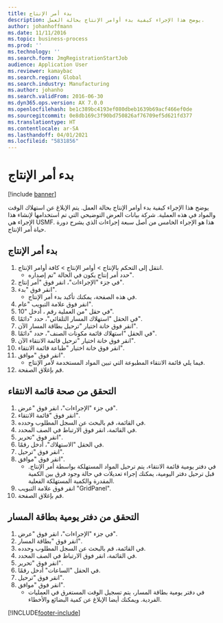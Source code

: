 ```yaml
---
title: بدء أمر الإنتاج
description: يوضح هذا الإجراء كيفية بدء أوامر الإنتاج بحالة العمل.
author: johanhoffmann
ms.date: 11/11/2016
ms.topic: business-process
ms.prod: ''
ms.technology: ''
ms.search.form: JmgRegistrationStartJob
audience: Application User
ms.reviewer: kamaybac
ms.search.region: Global
ms.search.industry: Manufacturing
ms.author: johanho
ms.search.validFrom: 2016-06-30
ms.dyn365.ops.version: AX 7.0.0
ms.openlocfilehash: be1c389bc4193ef080dbeb1639b69acf466ef0de
ms.sourcegitcommit: 0e8db169c3f90bd750826af76709ef5d621fd377
ms.translationtype: HT
ms.contentlocale: ar-SA
ms.lasthandoff: 04/01/2021
ms.locfileid: "5831856"
---
```

# <a name="start-a-production-order"></a>بدء أمر الإنتاج

[!include [banner](../../includes/banner.md)]

يوضح هذا الإجراء كيفية بدء أوامر الإنتاج بحالة العمل. يتم الإبلاغ عن استهلاك الوقت والمواد في هذه العملية. شركة بيانات العرض التوضيحي التي تم استخدامها لإنشاء هذا الإجراء هي USMF. هذا هو الإجراء الخامس من أصل سبعة إجراءات الذي يشرح دورة حياة أمر الإنتاج.


## <a name="start-a-production-order"></a>بدء أمر الإنتاج
1. انتقل إلى التحكم بالإنتاج‬ > أوامر الإنتاج > كافة أوامر الإنتاج.
    * حدد أمر إنتاج يكون في الحالة "تم إصداره".  
2. في جزء "الإجراءات"، انقر فوق "أمر إنتاج".
3. انقر فوق "بدء".
    * في هذه الصفحة، يمكنك تأكيد بدء أمر الإنتاج.  
4. انقر فوق علامة التبويب "عام".
5. في حقل "من العملية رقم ، أدخل "10".
6. في الحقل "استهلاك المسار التلقائي"، حدد "دائمًا".
7. انقر فوق خانة اختيار "ترحيل بطاقة المسار الآن".
8. في الحقل "استهلاك قائمة مكونات الصنف"، حدد "دائمًا".
9. انقر فوق خانة اختيار "ترحيل قائمة الانتقاء الآن".
10. انقر فوق خانة اختيار "طباعة قائمة الانتقاء".
11. انقر فوق "موافق".
    * فيما يلي قائمة الانتقاء المطبوعة التي تبين المواد المستخدمة لأمر الإنتاج.  
12. قم بإغلاق الصفحة.

## <a name="validate-the-picking-list"></a>التحقق من صحة قائمة الانتقاء
1. في جزء "الإجراءات"، انقر فوق "عرض".
2. انقر فوق "قائمة الانتقاء".
3. في القائمة، قم بالبحث عن السجل المطلوب وحدده.
4. في القائمة، انقر فوق الارتباط في الصف المحدد.
5. انقر فوق "تحرير".
6. في الحقل "الاستهلاك"، أدخل رقمًا.
7. انقر فوق "ترحيل".
8. انقر فوق "موافق".
    * في دفتر يومية قائمة الانتقاء، يتم ترحيل المواد المستهلكة بواسطة أمر الإنتاج. قبل ترحيل دفتر اليومية، يمكنك إجراء تعديلات في حالة وجود فرق بين الكمية المقدرة والكمية المستهلكة الفعلية.  
9. انقر فوق علامة التبويب "GridPanel".
10. قم بإغلاق الصفحة.

## <a name="verify-the-route-card-journal"></a>التحقق من دفتر يومية بطاقة المسار
1. في جزء "الإجراءات"، انقر فوق "عرض".
2. انقر فوق "بطاقة المسار".
3. في القائمة، قم بالبحث عن السجل المطلوب وحدده.
4. في القائمة، انقر فوق الارتباط في الصف المحدد.
5. انقر فوق "تحرير".
6. في الحقل "الساعات" أدخل رقمًا.
7. انقر فوق "ترحيل".
8. انقر فوق "موافق".
    * في دفتر يومية بطاقة المسار، يتم تسجيل الوقت المستغرق في العمليات الفردية. ويمكنك أيضا الإبلاغ عن كمية البضائع والأخطاء.  


[!INCLUDE[footer-include](../../../includes/footer-banner.md)]